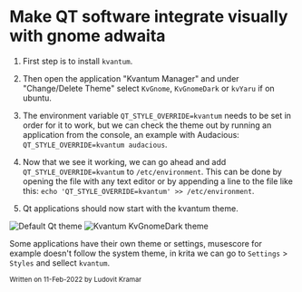 # Make QT software integrate visually with gnome adwaita

1. First step is to install `kvantum`.

2. Then open the application "Kvantum Manager" and under "Change/Delete Theme" select `KvGnome`, `KvGnomeDark` or `kvYaru` if on ubuntu.

3. The environment variable `QT_STYLE_OVERRIDE=kvantum` needs to be set in order for it to work, but we can check the theme out by running an application from the console, an example with Audacious: `QT_STYLE_OVERRIDE=kvantum audacious`.

4. Now that we see it working, we can go ahead and add `QT_STYLE_OVERRIDE=kvantum` to `/etc/environment`. This can be done by opening the file with any text editor or by appending a line to the file like this: `echo 'QT_STYLE_OVERRIDE=kvantum' >> /etc/environment`.

5. Qt applications should now start with the kvantum theme.

![Default Qt theme](./qt-default.png "Barrier, a Qt application with the default theming.")
![Kvantum KvGnomeDark theme](./qt-kvantum.png "The same application with the kvantum KvGnomeDark theme.")

Some applications have their own theme or settings, musescore for example doesn't follow the system theme, in krita we can go to `Settings` > `Styles` and sellect `kvantum`. 

<small>Written on 11-Feb-2022 by Ludovit Kramar</small>
